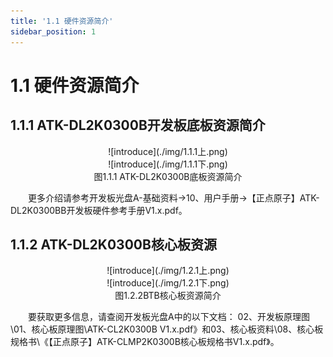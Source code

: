 ```yaml
---
title: '1.1 硬件资源简介'
sidebar_position: 1
---
```


# 1.1 硬件资源简介

## 1.1.1 ATK-DL2K0300B开发板底板资源简介

<center>
![introduce](./img/1.1.1上.png)
</center>

<center>
![introduce](./img/1.1.1下.png)<br />
图1.1.1 ATK-DL2K0300B底板资源简介
</center>


&emsp;&emsp;更多介绍请参考开发板光盘A-基础资料->10、用户手册->【正点原子】ATK-DL2K0300BB开发板硬件参考手册V1.x.pdf。

## 1.1.2 ATK-DL2K0300B核心板资源

<center>
![introduce](./img/1.2.1上.png)
</center>

<center>
![introduce](./img/1.2.1下.png)<br />
图1.2.2BTB核心板资源简介
</center>

&emsp;&emsp;要获取更多信息，请查阅开发板光盘A中的以下文档： 02、开发板原理图\01、核心板原理图\ATK-CL2K0300B V1.x.pdf》和03、核心板资料\08、核心板规格书\《【正点原子】ATK-CLMP2K0300B核心板规格书V1.x.pdf》。



